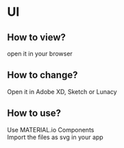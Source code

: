 # UI

## How to view?
open it in your browser

## How to change?
Open it in Adobe XD, Sketch or Lunacy

## How to use? 
Use MATERIAL.io Components </br>
Import the files as svg in your app </br>
